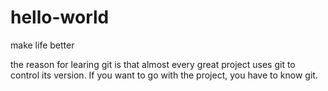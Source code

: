 # hello-world

make life better

the reason for learing git is that almost every great project uses 
git to control its version. If you want to go with the project, you
have to know git.
